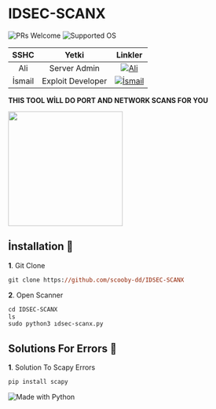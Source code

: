 # IDSEC-SCANX
![PRs Welcome](https://badges.frapsoft.com/os/v2/open-source.svg?v=103) ![Supported OS](https://img.shields.io/badge/Supported%20OS-Linux-yellow.svg)


|SSHC|Yetki|Linkler|
|:---:|:---:|:---:|
|Ali|Server Admin|[![Ali](https://img.shields.io/badge/sshc-discord-black)](https://discord.com/users/846134648433410100)|
|İsmail|Exploit Developer|[![İsmail](https://img.shields.io/badge/sshc-discord-red)](https://discord.com/users/561872492164153355)|


<strong>THIS TOOL WİLL DO PORT AND NETWORK SCANS FOR YOU</strong>

<img widht="257" height="233" src="https://i.hizliresim.com/97br60u.png">

## İnstallation :handshake:

**1**. Git Clone

```ps 
git clone https://github.com/scooby-dd/IDSEC-SCANX
```

**2**. Open Scanner

```ps 
cd IDSEC-SCANX
ls
sudo python3 ıdsec-scanx.py
```
## Solutions For Errors :dart:

**1**. Solution To Scapy Errors

```ps 
pip install scapy
```

![Made with Python](https://forthebadge.com/images/badges/made-with-python.svg)

